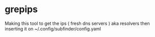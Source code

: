 # grepips
Making this tool to get the ips ( fresh dns servers ) aka resolvers then inserting it on ~/.config/subfinder/config.yaml
